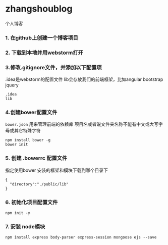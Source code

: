# zhangshoublog
个人博客


### 1. 在github上创建一个博客项目
### 2. 下载到本地并用webstorm打开
### 3.修改.gitignore文件，并添加以下配置项
.idea是webstorm的配置文件
lib会存放我们的前端框架，比如angular bootstrap jquery
```
.idea
lib
```

### 4.创建bower配置文件
`bower.json` 用来管理前端的依赖库
项目名或者说文件夹名称不能有中文或大写字母或其它特殊字符
```
npm install bower -g
bower init
```

### 5. 创建 .bowerrc 配置文件
指定使用bower 安装的框架和模块下载到哪个目录下
```
{
  "directory":"./public/lib"
}
```
### 6. 初始化项目配置文件
```
npm init -y
```
### 7. 安装 node模块
```
npm install express body-parser express-session mongoose ejs --save
```